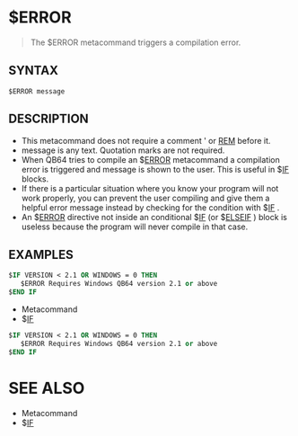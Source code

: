 # $ERROR
> The $ERROR metacommand triggers a compilation error.

## SYNTAX
`$ERROR message`

## DESCRIPTION
* This metacommand does not require a comment ' or [REM](REM.md) before it.
* message is any text. Quotation marks are not required.
* When QB64 tries to compile an $[ERROR](ERROR.md) metacommand a compilation error is triggered and message is shown to the user. This is useful in $[IF](IF.md) blocks.
* If there is a particular situation where you know your program will not work properly, you can prevent the user compiling and give them a helpful error message instead by checking for the condition with $[IF](IF.md) .
* An $[ERROR](ERROR.md) directive not inside an conditional $[IF](IF.md) (or $[ELSEIF](ELSEIF.md) ) block is useless because the program will never compile in that case.


## EXAMPLES

```vb
$IF VERSION < 2.1 OR WINDOWS = 0 THEN
   $ERROR Requires Windows QB64 version 2.1 or above
$END IF
```

* Metacommand
* $[IF](IF.md)

```vb
$IF VERSION < 2.1 OR WINDOWS = 0 THEN
   $ERROR Requires Windows QB64 version 2.1 or above
$END IF
```



# SEE ALSO
* Metacommand
* $[IF](IF.md)

